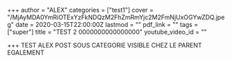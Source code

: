 +++
author = "ALEX"
categories = ["test1"]
cover = "/MjAyMDA0YmRiOTExYzFkNDQzM2FhZmRmYjc2M2FmNjUxOGYwZDQ.jpeg"
date = 2020-03-15T22:00:00Z
lastmod = ""
pdf_link = ""
tags = ["super"]
title = "TEST 2 0000000000000000"
youtube_video_id = ""

+++
TEST ALEX POST SOUS CATEGORIE VISIBLE CHEZ LE PARENT EGALEMENT